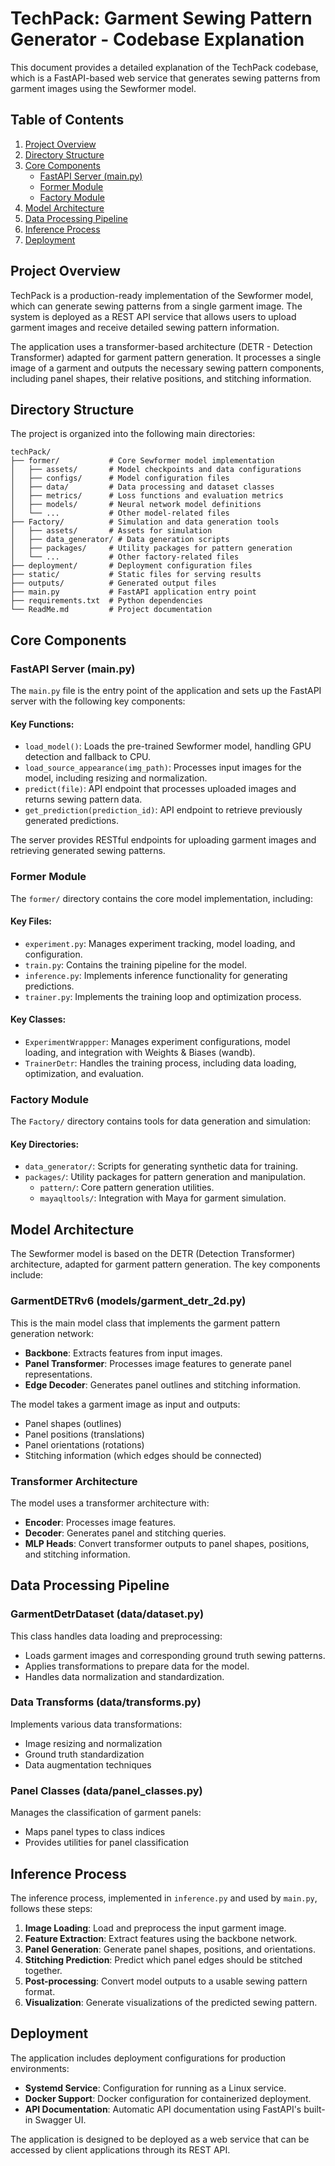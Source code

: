 # TechPack: Garment Sewing Pattern Generator - Codebase Explanation

This document provides a detailed explanation of the TechPack codebase, which is a FastAPI-based web service that generates sewing patterns from garment images using the Sewformer model.

## Table of Contents

1. [Project Overview](#project-overview)
2. [Directory Structure](#directory-structure)
3. [Core Components](#core-components)
   - [FastAPI Server (main.py)](#fastapi-server-mainpy)
   - [Former Module](#former-module)
   - [Factory Module](#factory-module)
4. [Model Architecture](#model-architecture)
5. [Data Processing Pipeline](#data-processing-pipeline)
6. [Inference Process](#inference-process)
7. [Deployment](#deployment)

## Project Overview

TechPack is a production-ready implementation of the Sewformer model, which can generate sewing patterns from a single garment image. The system is deployed as a REST API service that allows users to upload garment images and receive detailed sewing pattern information.

The application uses a transformer-based architecture (DETR - Detection Transformer) adapted for garment pattern generation. It processes a single image of a garment and outputs the necessary sewing pattern components, including panel shapes, their relative positions, and stitching information.

## Directory Structure

The project is organized into the following main directories:

```
techPack/
├── former/           # Core Sewformer model implementation
│   ├── assets/       # Model checkpoints and data configurations
│   ├── configs/      # Model configuration files
│   ├── data/         # Data processing and dataset classes
│   ├── metrics/      # Loss functions and evaluation metrics
│   ├── models/       # Neural network model definitions
│   └── ...           # Other model-related files
├── Factory/          # Simulation and data generation tools
│   ├── assets/       # Assets for simulation
│   ├── data_generator/ # Data generation scripts
│   ├── packages/     # Utility packages for pattern generation
│   └── ...           # Other factory-related files
├── deployment/       # Deployment configuration files
├── static/           # Static files for serving results
├── outputs/          # Generated output files
├── main.py           # FastAPI application entry point
├── requirements.txt  # Python dependencies
└── ReadMe.md         # Project documentation
```

## Core Components

### FastAPI Server (main.py)

The `main.py` file is the entry point of the application and sets up the FastAPI server with the following key components:

#### Key Functions:

- `load_model()`: Loads the pre-trained Sewformer model, handling GPU detection and fallback to CPU.
- `load_source_appearance(img_path)`: Processes input images for the model, including resizing and normalization.
- `predict(file)`: API endpoint that processes uploaded images and returns sewing pattern data.
- `get_prediction(prediction_id)`: API endpoint to retrieve previously generated predictions.

The server provides RESTful endpoints for uploading garment images and retrieving generated sewing patterns.

### Former Module

The `former/` directory contains the core model implementation, including:

#### Key Files:

- `experiment.py`: Manages experiment tracking, model loading, and configuration.
- `train.py`: Contains the training pipeline for the model.
- `inference.py`: Implements inference functionality for generating predictions.
- `trainer.py`: Implements the training loop and optimization process.

#### Key Classes:

- `ExperimentWrappper`: Manages experiment configurations, model loading, and integration with Weights & Biases (wandb).
- `TrainerDetr`: Handles the training process, including data loading, optimization, and evaluation.

### Factory Module

The `Factory/` directory contains tools for data generation and simulation:

#### Key Directories:

- `data_generator/`: Scripts for generating synthetic data for training.
- `packages/`: Utility packages for pattern generation and manipulation.
  - `pattern/`: Core pattern generation utilities.
  - `mayaqltools/`: Integration with Maya for garment simulation.

## Model Architecture

The Sewformer model is based on the DETR (Detection Transformer) architecture, adapted for garment pattern generation. The key components include:

### GarmentDETRv6 (models/garment_detr_2d.py)

This is the main model class that implements the garment pattern generation network:

- **Backbone**: Extracts features from input images.
- **Panel Transformer**: Processes image features to generate panel representations.
- **Edge Decoder**: Generates panel outlines and stitching information.

The model takes a garment image as input and outputs:
- Panel shapes (outlines)
- Panel positions (translations)
- Panel orientations (rotations)
- Stitching information (which edges should be connected)

### Transformer Architecture

The model uses a transformer architecture with:
- **Encoder**: Processes image features.
- **Decoder**: Generates panel and stitching queries.
- **MLP Heads**: Convert transformer outputs to panel shapes, positions, and stitching information.

## Data Processing Pipeline

### GarmentDetrDataset (data/dataset.py)

This class handles data loading and preprocessing:

- Loads garment images and corresponding ground truth sewing patterns.
- Applies transformations to prepare data for the model.
- Handles data normalization and standardization.

### Data Transforms (data/transforms.py)

Implements various data transformations:
- Image resizing and normalization
- Ground truth standardization
- Data augmentation techniques

### Panel Classes (data/panel_classes.py)

Manages the classification of garment panels:
- Maps panel types to class indices
- Provides utilities for panel classification

## Inference Process

The inference process, implemented in `inference.py` and used by `main.py`, follows these steps:

1. **Image Loading**: Load and preprocess the input garment image.
2. **Feature Extraction**: Extract features using the backbone network.
3. **Panel Generation**: Generate panel shapes, positions, and orientations.
4. **Stitching Prediction**: Predict which panel edges should be stitched together.
5. **Post-processing**: Convert model outputs to a usable sewing pattern format.
6. **Visualization**: Generate visualizations of the predicted sewing pattern.

## Deployment

The application includes deployment configurations for production environments:

- **Systemd Service**: Configuration for running as a Linux service.
- **Docker Support**: Docker configuration for containerized deployment.
- **API Documentation**: Automatic API documentation using FastAPI's built-in Swagger UI.

The application is designed to be deployed as a web service that can be accessed by client applications through its REST API.
